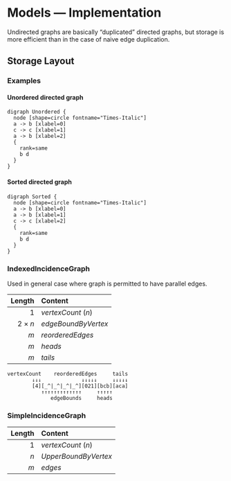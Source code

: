 # Models — Implementation

Undirected graphs are basically “duplicated” directed graphs, but storage is more efficient than in the case of naive edge duplication.

## Storage Layout

### Examples

#### Unordered directed graph

```plantuml
digraph Unordered {
  node [shape=circle fontname="Times-Italic"]
  a -> b [xlabel=0]
  c -> c [xlabel=1]
  a -> b [xlabel=2]
  {
    rank=same
    b d
  }
}
```

#### Sorted directed graph

```plantuml
digraph Sorted {
  node [shape=circle fontname="Times-Italic"]
  a -> b [xlabel=0]
  a -> b [xlabel=1]
  c -> c [xlabel=2]
  {
    rank=same
    b d
  }
}
```

### IndexedIncidenceGraph

Used in general case where graph is permitted to have parallel edges.

|         Length | Content             |
|---------------:|:--------------------|
|              1 | _vertexCount_ (_n_) |
|        2 × _n_ | _edgeBoundByVertex_ |
|            _m_ | _reorderedEdges_    |
|            _m_ | _heads_             |
|            _m_ | _tails_             |

```
vertexCount    reorderedEdges     tails
        ↓↓↓             ↓↓↓↓↓     ↓↓↓↓↓
        [4][_^|_^|_^|_^][021][bcb][aca]
           ↑↑↑↑↑↑↑↑↑↑↑↑↑     ↑↑↑↑↑
              edgeBounds     heads
```

### SimpleIncidenceGraph

|         Length | Content              |
|---------------:|:---------------------|
|              1 | _vertexCount_ (_n_)  |
|            _n_ | _UpperBoundByVertex_ |
|            _m_ | _edges_              |
